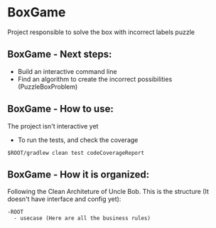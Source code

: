 # BoxGame

Project responsible to solve the box with incorrect labels puzzle

## BoxGame - Next steps:
- Build an interactive command line
- Find an algorithm to create the incorrect possibilities (PuzzleBoxProblem)

## BoxGame - How to use:

The project isn't interactive yet

- To run the tests, and check the coverage
```
$ROOT/gradlew clean test codeCoverageReport
```

## BoxGame - How it is organized:

Following the Clean Architeture of Uncle Bob. This is the structure (It doesn't have interface and config yet): 
```
-ROOT
  - usecase (Here are all the business rules)
```




